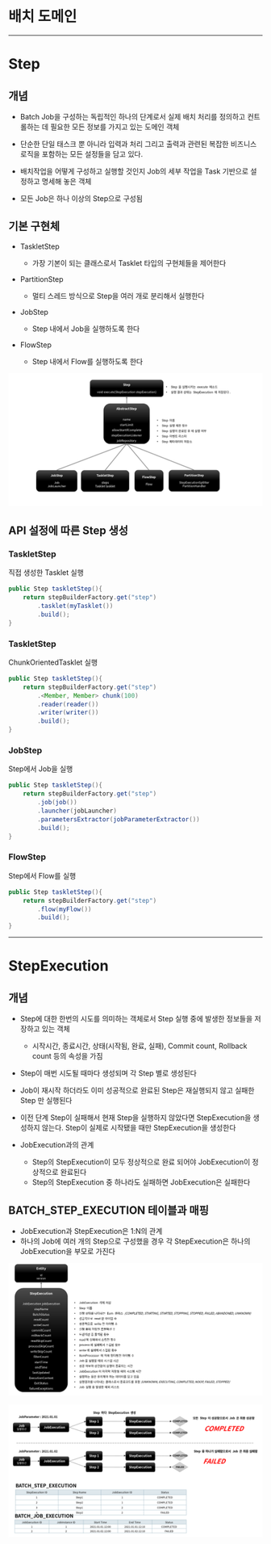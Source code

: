 
# 배치 도메인 

---

# Step

## 개념

- Batch Job을 구성하는 독립적인 하나의 단계로서 실제 배치 처리를 정의하고 컨트롤하는 데 필요한 모든 정보를 가지고 있는 도메인 객체 

- 단순한 단일 태스크 뿐 아니라 입력과 처리 그리고 출력과 관련된 복잡한 비즈니스 로직을 포함하는 모든 설정들을 담고 있다. 

- 배치작업을 어떻게 구성하고 실행할 것인지 Job의 세부 작업을 Task 기반으로 설정하고 명세해 놓은 객체

- 모든 Job은 하나 이상의 Step으로 구성됨 


## 기본 구현체

- TaskletStep

  - 가장 기본이 되는 클래스로서 Tasklet 타입의 구현체들을 제어한다

- PartitionStep

  - 멀티 스레드 방식으로 Step을 여러 개로 분리해서 실행한다 

- JobStep

  - Step 내에서 Job을 실행하도록 한다

- FlowStep

  - Step 내에서 Flow를 실행하도록 한다 

![Step_struct](./Step_struct.png)


## API 설정에 따른 Step 생성

### TaskletStep

직접 생성한 Tasklet 실행
```java
public Step taskletStep(){
    return stepBuilderFactory.get("step")
        .tasklet(myTasklet())
        .build();
}
```

### TaskletStep

ChunkOrientedTasklet 실행
```java
public Step taskletStep(){
    return stepBuilderFactory.get("step")
        .<Member, Member> chunk(100)
        .reader(reader())
        .writer(writer())
        .build();
}
```

### JobStep

Step에서 Job을 실행
```java
public Step taskletStep(){
    return stepBuilderFactory.get("step")
        .job(job())
        .launcher(jobLauncher)
        .parametersExtractor(jobParameterExtractor())
        .build();
}
```

### FlowStep

Step에서 Flow를 실행
```java
public Step taskletStep(){
    return stepBuilderFactory.get("step")
        .flow(myFlow())
        .build();
}
```

---

# StepExecution

## 개념

- Step에 대한 한번의 시도를 의미하는 객체로서 Step 실행 중에 발생한 정보들을 저장하고 있는 객체

  - 시작시간, 종료시간, 상태(시작됨, 완료, 실패), Commit count, Rollback count 등의 속성을 가짐 

- Step이 매번 시도될 때마다 생성되며 각 Step 별로 생성된다 

- Job이 재시작 하더라도 이미 성공적으로 완료된 Step은 재실행되지 않고 실패한 Step 만 실행된다

- 이전 단계 Step이 실패해서 현재 Step을 실행하지 않았다면 StepExecution을 생성하지 않는다. Step이 실제로 시작됐을 때만 StepExecution을 생성한다 

- JobExecution과의 관계

  - Step의 StepExecution이 모두 정상적으로 완료 되어야 JobExecution이 정상적으로 완료된다 
  - Step의 StepExecution 중 하나라도 실패하면 JobExecution은 실패한다 

## BATCH_STEP_EXECUTION 테이블과 매핑

- JobExecution과 StepExecution은 1:N의 관계 
- 하나의 Job에 여러 개의 Step으로 구성했을 경우 각 StepExecution은 하나의 JobExecution을 부모로 가진다 

![StepExecution_struct](./StepExecution_struct.png)

![StepExecution_flow](./StepExecution_flow.png)





